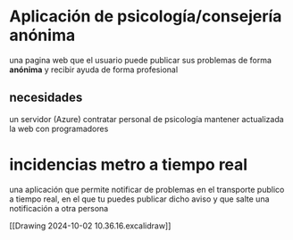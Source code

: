 # Aplicación de psicología/consejería anónima
una pagina web que el usuario puede publicar sus problemas de forma **anónima** y recibir ayuda de forma profesional
## necesidades
un servidor (Azure)
contratar personal de psicología
mantener actualizada la web con programadores

# incidencias metro a tiempo real
una aplicación que permite notificar de problemas en el transporte publico a tiempo real, en el que tu puedes publicar dicho aviso y que salte una notificación a otra persona


[[Drawing 2024-10-02 10.36.16.excalidraw]]